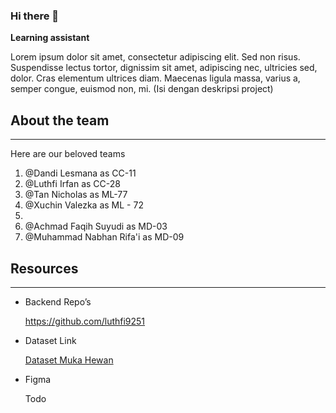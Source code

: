 ### Hi there 👋

**Learning assistant**

Lorem ipsum dolor sit amet, consectetur adipiscing elit. Sed non risus. Suspendisse lectus tortor, dignissim sit amet, adipiscing nec, ultricies sed, dolor. Cras elementum ultrices diam. Maecenas ligula massa, varius a, semper congue, euismod non, mi. (Isi dengan deskripsi project)

## About the team

---

Here are our beloved teams

1. @Dandi Lesmana as CC-11
2. @Luthfi Irfan as CC-28
3. @Tan Nicholas as ML-77
4. @Xuchin Valezka as ML - 72
5. 
6. @Achmad Faqih Suyudi as MD-03
7. @Muhammad Nabhan Rifa'i as MD-09

## Resources

---

- Backend Repo’s
    
    https://github.com/luthfi9251
    
- Dataset Link
    
    [Dataset Muka Hewan](https://kaggle.com)
    
- Figma
    
    Todo
<!--
**GrupCapstoneName/GrupCapstoneName** is a ✨ _special_ ✨ repository because its `README.md` (this file) appears on your GitHub profile.

Here are some ideas to get you started:

- 🔭 I’m currently working on ...
- 🌱 I’m currently learning ...
- 👯 I’m looking to collaborate on ...
- 🤔 I’m looking for help with ...
- 💬 Ask me about ...
- 📫 How to reach me: ...
- 😄 Pronouns: ...
- ⚡ Fun fact: ...
-->
